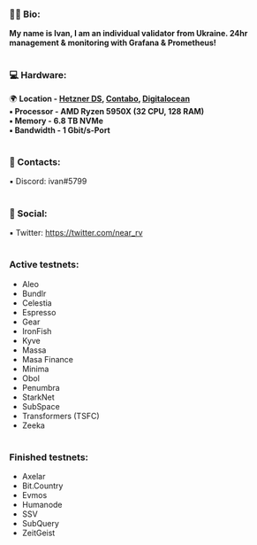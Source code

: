 ### :raising_hand_man: Bio: 
**My name is Ivan, I am an individual validator from Ukraine. 24hr management & monitoring with Grafana & Prometheus!**
#
### :computer: Hardware:
:earth_africa: **Location - [Hetzner DS](https://www.hetzner.com/dedicated-rootserver/ax101), [Contabo](https://contabo.com/en/dedicated-servers/), [Digitalocean](https://www.digitalocean.com/)  
:black_small_square: Processor - AMD Ryzen 5950X (32 CPU, 128 RAM)  
:black_small_square: Memory - 6.8 TB NVMe  
:black_small_square: Bandwidth - 1 Gbit/s-Port**
#
### :speech_balloon: Contacts:
:black_small_square: Discord: ivan#5799
#
### :speech_balloon: Social:
:black_small_square: Twitter: https://twitter.com/near_rv
#
### Active testnets:
- Aleo
- Bundlr
- Celestia
- Espresso
- Gear
- IronFish
- Kyve
- Massa
- Masa Finance
- Minima
- Obol
- Penumbra
- StarkNet
- SubSpace
- Transformers (TSFC)
- Zeeka
#
### Finished testnets:
- Axelar
- Bit.Country
- Evmos
- Humanode
- SSV
- SubQuery
- ZeitGeist
